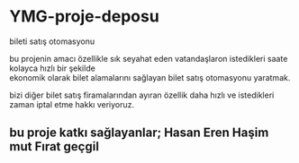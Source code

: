 # YMG-proje-deposu
 bileti satış otomasyonu 

bu projenin amacı özellikle sık seyahat eden vatandaşlaron istedikleri saate kolayca hızlı bir şekilde  
ekonomik olarak bilet alamalarını sağlayan  bilet satış otomasyonu yaratmak.
  

bizi diğer  bilet satış firamalarından ayıran özellik  daha hızlı ve istedikleri zaman iptal etme hakkı veriyoruz.

bu proje katkı sağlayanlar;
Hasan Eren
Haşim mut
Fırat geçgil 
---
